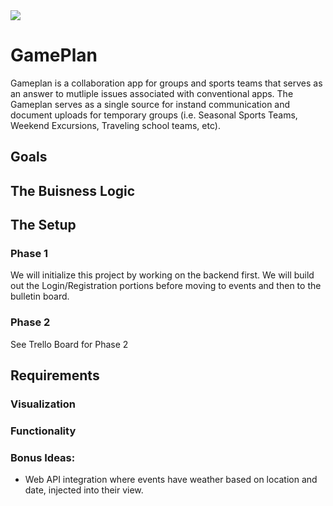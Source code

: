 <img class="img-responsive" src="https://images.unsplash.com/photo-1512758017271-d7b84c2113f1?ixlib=rb-1.2.1&auto=format&fit=crop&w=1350&q=80">

# GamePlan

Gameplan is a collaboration app for groups and sports teams that serves as an answer to mutliple issues associated with conventional apps. The Gameplan serves as a single source for instand communication and document uploads for temporary groups (i.e. Seasonal Sports Teams, Weekend Excursions, Traveling school teams, etc).

## Goals


## The Buisness Logic



## The Setup



### Phase 1

We will initialize this project by working on the backend first. We will build out the Login/Registration portions before moving to events and then to the bulletin board.

### Phase 2

See Trello Board for Phase 2

## Requirements

### Visualization



### Functionality



### Bonus Ideas:
- Web API integration where events have weather based on location and date, injected into their view. 
